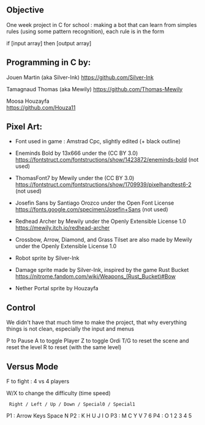 ## Objective

One week project in C for school : making a bot that can learn from simples rules (using some pattern recognition), each rule is in the form

if [input array] then [output array]

## Programming in C by:

Jouen Martin (aka Silver-Ink)
https://github.com/Silver-Ink

Tamagnaud Thomas (aka Mewily) 
https://github.com/Thomas-Mewily

Moosa Houzayfa     
https://github.com/Houza11

## Pixel Art:

- Font used in game : Amstrad Cpc, slightly edited (+ black outline)

- Eneminds Bold by 13x666 under the (CC BY 3.0) https://fontstruct.com/fontstructions/show/1423872/eneminds-bold (not used)

- ThomasFont7 by Mewily under the (CC BY 3.0) https://fontstruct.com/fontstructions/show/1709939/pixelhandtest6-2 (not used)

- Josefin Sans by Santiago Orozco under the Open Font License https://fonts.google.com/specimen/Josefin+Sans (not used)

- Redhead Archer by Mewily under the Openly Extensible License 1.0 https://mewily.itch.io/redhead-archer 

- Crossbow, Arrow, Diamond, and Grass Tilset are also made by Mewily under the Openly Extensible License 1.0

- Robot sprite by Silver-Ink

- Damage sprite made by Silver-Ink, inspired by the game Rust Bucket https://nitrome.fandom.com/wiki/Weapons_(Rust_Bucket)#Bow

- Nether Portal sprite by Houzayfa

## Control

We didn't have that much time to make the project, that why everything things is not clean, especially the input and menus

P to Pause
A to toggle Player
Z to toggle Ordi
T/G to reset the scene and reset the level
R to reset (with the same level)

## Versus Mode 
F to fight : 4 vs 4 players

W/X to change the difficulty (time speed)

     Right / Left / Up / Down / Special0 / Special1
P1 :           Arrow Keys        Space     N
P2 :   K      H     U     J       I        O
P3 :   M      C     Y     V       7        6
P4 :   O      1     2     3       4        5